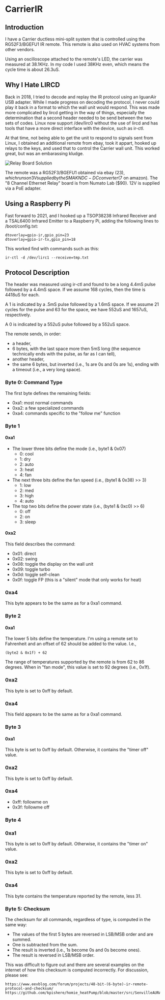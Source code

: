 # CarrierIR

## Introduction

I have a Carrier ductless mini-split system that is controlled using the
RG52F3/BGEFU1 IR remote. This remote is also used on HVAC systems from other
vendors.

Using an oscilloscope attached to the remote's LED, the carrier was measured
at 38.1KHz.  In my code I used 38KHz even, which means the cycle time is about
26.3uS.

## Why I Hate LIRCD

Back in 2018, I tried to decode and replay the IR protocol using an IguanAir
USB adapter. While I made progress on decoding the protocol, I never could
play it back in a format to which the wall unit would respond. This was made
more complicated by lircd getting in the way of things, especially the
determination that a second header needed to be send between the two sets of
codes.  Linux now support /dev/lirc0 without the use of lircd and has tools
that have a more direct interface with the device, such as ir-ctl.

At that time, not being able to get the unit to respond to signals sent from
Linux, I obtained an additional remote from ebay, took it appart, hooked up
relays to the keys, and used that to control the Carrier wall unit. This
worked great, but was an embarassing kludge.

![Relay Board Solution](images/photo_2021-03-19_18-52-46.jpg?raw=true)

The remote was a RG52F3/BGEFU1 obtained via ebay ($23), which runs on 3V
supplied by the SMAKN DC-DC converter ($7 on amazon). The "8 Channel Ethernet
Relay" board is from Numato Lab ($90). 12V is supplied via a PoE adapter.

## Using a Raspberry Pi

Fast forward to 2021, and I hooked up a TSOP38238 Infrared Receiver and a
TSAL6400 Infrared Emitter to a Raspberry Pi, adding the following lines to
/boot/config.txt:
~~~
dtoverlay=gpio-ir,gpio_pin=23
dtoverlay=gpio-ir-tx,gpio_pin=18
~~~

This worked find with commands such as this:
~~~
ir-ctl -d /dev/lirc1 --receive=tmp.txt
~~~

## Protocol Description

The header was measured using ir-ctl and found to be a long 4.4mS pulse
followed by a 4.4mS space.  If we assume 168 cycles, then the time is 4418uS
for each.

A 1 is indicated by a .5mS pulse followed by a 1.6mS space.  If we assume 21
cycles for the pulse and 63 for the space, we have 552uS and 1657uS,
respectively.

A 0 is indicated by a 552uS pulse followed by a 552uS space.

The remote sends, in order:
* a header,
* 6 bytes, with the last space more then 5mS long (the sequence technically
ends with the pulse, as far as I can tell),
* another header,
* the same 6 bytes, but inverted (i.e., 1s are 0s and 0s are 1s), ending with
a timeout (i.e., a very long space).

### Byte 0: Command Type

The first byte defines the remaining fields:
* 0xa1: most normal commands
* 0xa2: a few specialized commands
* 0xa4: commands specific to the "follow me" function

### Byte 1

#### 0xa1

* The lower three bits define the mode (i.e., byte1 & 0x07)
  * 0: cool
  * 1: dry
  * 2: auto
  * 3: heat
  * 4: fan
* The next three bits define the fan speed (i.e., (byte1 & 0x38) >> 3)
  * 1: low
  * 2: med
  * 3: high
  * 4: auto
* The top two bits define the power state (i.e., (byte1 & 0xc0) >> 6)
  * 0: off
  * 2: on
  * 3: sleep

#### 0xa2

This field describes the command:
* 0x01: direct
* 0x02: swing
* 0x08: toggle the display on the wall unit
* 0x09: toggle turbo
* 0x0d: toggle self-clean
* 0x0f: toggle FP (this is a "silent" mode that only works for heat)

### 0xa4

This byte appears to be the same as for a 0xa1 command.

### Byte 2

#### 0xa1

The lower 5 bits define the temperature. I'm using a remote set to Fahrenheit
and an offset of 62 should be added to the value. I.e.,
~~~
(byte2 & 0x1f) + 62
~~~
The range of temperatures supported by the remote is from 62 to 86
degrees. When in "fan mode", this value is set to 92 degrees (i.e., 0x1f).

### 0xa2

This byte is set to 0xff by default.

### 0xa4

This field appears to be the same as for a 0xa1 command.

### Byte 3

#### 0xa1

This byte is set to 0xff by default. Otherwise, it contains the "timer off"
value.

### 0xa2

This byte is set to 0xff by default.

### 0xa4

* 0xff: followme on
* 0x3f: followme off

### Byte 4

### 0xa1

This byte is set to 0xff by default. Otherwise, it contains the "timer on"
value.

### 0xa2

This byte is set to 0xff by default.

### 0xa4

This byte contains the temperature reported by the remote, less 31.

### Byte 5: Checksum

The checksum for all commands, regardless of type, is computed in the same
way:
* The values of the first 5 bytes are reversed in LSB/MSB order and are
summed.
* One is subtracted from the sum.
* The result is inverted (i.e., 1s become 0s and 0s become ones).
* The result is reversed in LSB/MSB order.

This was difficult to figure out and there are several examples on the
internet of how this checksum is computed incorrectly.  For discussion, please
see:
~~~
https://www.eevblog.com/forum/projects/48-bit-(6-byte)-ir-remote-protocol-and-checksum/
https://github.com/kpishere/homie_heatPump/blob/master/src/SenvilleAURA.cpp
~~~
